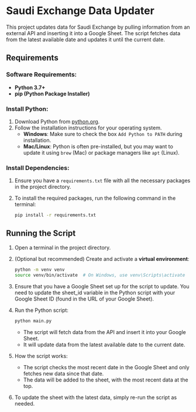 # Saudi Exchange Data Updater

This project updates data for Saudi Exchange by pulling information from an external API and inserting it into a Google Sheet. The script fetches data from the latest available date and updates it until the current date.

## Requirements

### Software Requirements:
- **Python 3.7+**
- **pip (Python Package Installer)**

### Install Python:

1. Download Python from [python.org](https://www.python.org/downloads/).
2. Follow the installation instructions for your operating system.
   - **Windows**: Make sure to check the box `Add Python to PATH` during installation.
   - **Mac/Linux**: Python is often pre-installed, but you may want to update it using `brew` (Mac) or package managers like `apt` (Linux).

### Install Dependencies:

1. Ensure you have a `requirements.txt` file with all the necessary packages in the project directory.
2. To install the required packages, run the following command in the terminal:

   ```bash
   pip install -r requirements.txt
   ```
## Running the Script

1. Open a terminal in the project directory.

2. (Optional but recommended) Create and activate a **virtual environment**:

   ```bash
   python -m venv venv
   source venv/bin/activate  # On Windows, use venv\Scripts\activate
   ```
3. Ensure that you have a Google Sheet set up for the script to update. You need to update the sheet_id variable in the Python script with your Google Sheet ID (found in the URL of your Google Sheet).

4. Run the Python script:
   ```bash
   python main.py
   ```
   - The script will fetch data from the API and insert it into your Google Sheet.
   - It will update data from the latest available date to the current date.

5. How the script works:
   - The script checks the most recent date in the Google Sheet and only fetches new data since that date.
   - The data will be added to the sheet, with the most recent data at the top.

6. To update the sheet with the latest data, simply re-run the script as needed.
